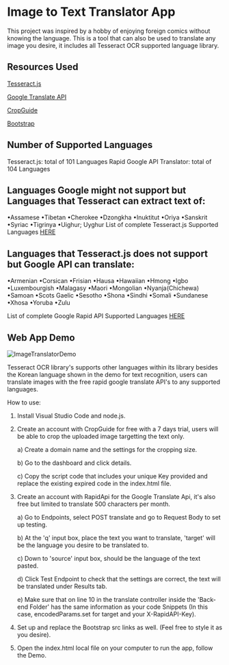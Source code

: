 # Image to Text Translator App

This project was inspired by a hobby of enjoying foreign comics without knowing the language. This is a tool that can also be used to translate any image you desire, it includes all Tesseract OCR supported language library.

## Resources Used

[Tesseract.js](https://github.com/naptha/tesseract.js/blob/master/README.md)

[Google Translate API](https://rapidapi.com/googlecloud/api/google-translate1)

[CropGuide](https://crop.guide/)

[Bootstrap](https://getbootstrap.com/docs/5.3/getting-started/introduction/)

## Number of Supported Languages
Tesseract.js: total of 101 Languages
Rapid Google API Translator: total of 104 Languages

## Languages Google might not support but Languages that Tesseract can extract text of:
•Assamese
•Tibetan
•Cherokee
•Dzongkha
•Inuktitut
•Oriya
•Sanskrit
•Syriac
•Tigrinya
•Uighur; Uyghur
List of complete Tesseract.js Supported Languages [HERE](https://tesseract-ocr.github.io/tessdoc/Data-Files#data-files-for-version-400-november-29-2016)

## Languages that Tesseract.js does not support but Google API can translate:
•Armenian
•Corsican
•Frisian
•Hausa
•Hawaiian
•Hmong
•Igbo
•Luxembourgish
•Malagasy
•Maori
•Mongolian
•Nyanja(Chichewa)
•Samoan
•Scots Gaelic
•Sesotho
•Shona
•Sindhi
•Somali
•Sundanese
•Xhosa
•Yoruba
•Zulu

List of complete Google Rapid API Supported Languages [HERE](https://rapidapi.com/googlecloud/api/google-translate1/details)

## Web App Demo

![ImageTranslatorDemo](https://media.giphy.com/media/v1.Y2lkPTc5MGI3NjExNWIwMmIwZmFmMzgwZWM4MjRkZmY3MmQ5MzM5YWJiMDk5NzRlYTljNyZlcD12MV9pbnRlcm5hbF9naWZzX2dpZklkJmN0PWc/3d1Z8kK9ap0h4sru3y/giphy.gif)

Tesseract OCR library's supports other languages within its library besides the Korean language shown in the demo for text recognition, users can translate images with the free rapid google translate API's to any supported languages.

How to use:

1. Install Visual Studio Code and node.js.
2. Create an account with CropGuide for free with a 7 days trial, users will be able to crop the uploaded image targetting the text only.

   a) Create a domain name and the settings for the cropping size.

   b) Go to the dashboard and click details.

   c) Copy the script code that includes your unique Key provided and replace the existing expired code in the index.html file.

3. Create an account with RapidApi for the Google Translate Api, it's also free but limited to translate 500 characters per month.
   
   a) Go to Endpoints, select POST translate and go to Request Body to set up testing.
   
   b) At the 'q' input box, place the text you want to translate, 'target' will be the language you desire to be translated to.
   
   c) Down to 'source' input box, should be the language of the text pasted.
   
   d) Click Test Endpoint to check that the settings are correct, the text will be translated under Results tab.
   
   e) Make sure that on line 10 in the translate controller inside the 'Back-end Folder' has the same information as your code Snippets (In this case, encodedParams.set for target and your X-RapidAPI-Key).
   
4. Set up and replace the Bootstrap src links as well. (Feel free to style it as you desire).
5. Open the index.html local file on your computer to run the app, follow the Demo.

